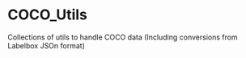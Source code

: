 # COCO_Utils
Collections of utils to handle COCO data (Including conversions from Labelbox JSOn format)
